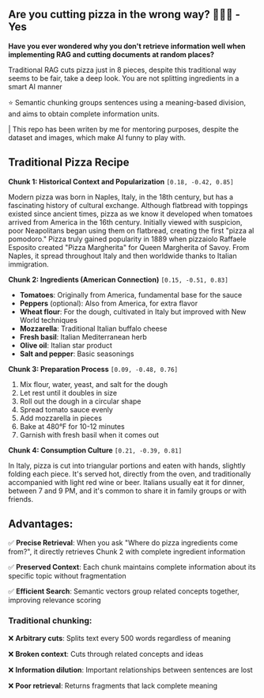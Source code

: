 ## **Are you cutting pizza in the wrong way? 🍕🍕🔪 - Yes**

**Have you ever wondered why you don't retrieve information well when implementing RAG and cutting documents at random places?**

Traditional RAG cuts pizza just in 8 pieces, despite this traditional way seems to be fair, take a deep look. You are not splitting ingredients in a smart AI manner

⭐️ Semantic chunking groups sentences using a meaning-based division, and aims to obtain complete information units.

| This repo has been writen by me for mentoring purposes, despite the dataset and images, which make AI funny to play with.

## **Traditional Pizza Recipe**

**Chunk 1: Historical Context and Popularization** `[0.18, -0.42, 0.85]`

Modern pizza was born in Naples, Italy, in the 18th century, but has a fascinating history of cultural exchange. Although flatbread with toppings existed since ancient times, pizza as we know it developed when tomatoes arrived from America in the 16th century. Initially viewed with suspicion, poor Neapolitans began using them on flatbread, creating the first "pizza al pomodoro." Pizza truly gained popularity in 1889 when pizzaiolo Raffaele Esposito created "Pizza Margherita" for Queen Margherita of Savoy. From Naples, it spread throughout Italy and then worldwide thanks to Italian immigration.

**Chunk 2: Ingredients (American Connection)** `[0.15, -0.51, 0.83]`

- **Tomatoes**: Originally from America, fundamental base for the sauce
- **Peppers** (optional): Also from America, for extra flavor
- **Wheat flour**: For the dough, cultivated in Italy but improved with New World techniques
- **Mozzarella**: Traditional Italian buffalo cheese
- **Fresh basil**: Italian Mediterranean herb
- **Olive oil**: Italian star product
- **Salt and pepper**: Basic seasonings

**Chunk 3: Preparation Process** `[0.09, -0.48, 0.76]`

1. Mix flour, water, yeast, and salt for the dough
2. Let rest until it doubles in size
3. Roll out the dough in a circular shape
4. Spread tomato sauce evenly
5. Add mozzarella in pieces
6. Bake at 480°F for 10-12 minutes
7. Garnish with fresh basil when it comes out

**Chunk 4: Consumption Culture** `[0.21, -0.39, 0.81]`

In Italy, pizza is cut into triangular portions and eaten with hands, slightly folding each piece. It's served hot, directly from the oven, and traditionally accompanied with light red wine or beer. Italians usually eat it for dinner, between 7 and 9 PM, and it's common to share it in family groups or with friends.

## **Advantages:**

✅ **Precise Retrieval**: When you ask "Where do pizza ingredients come from?", it directly retrieves Chunk 2 with complete ingredient information

✅ **Preserved Context**: Each chunk maintains complete information about its specific topic without fragmentation

✅ **Efficient Search**: Semantic vectors group related concepts together, improving relevance scoring

### Traditional chunking:

❌ **Arbitrary cuts**: Splits text every 500 words regardless of meaning

❌ **Broken context**: Cuts through related concepts and ideas

❌ **Information dilution**: Important relationships between sentences are lost

❌ **Poor retrieval**: Returns fragments that lack complete meaning
